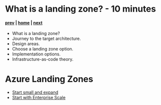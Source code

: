 # What is a landing zone? - 10 minutes

#### [prev](./learningresources.md) | [home](./welcome.md)  | [next](./setupguide.md)

- What is a landing zone?
- Journey to the target architecture.
- Design areas.
- Choose a landing zone option.
- Implementation options.
- Infrastructure-as-code theory.

# Azure Landing Zones
- [Start small and expand](https://docs.microsoft.com/en-us/azure/cloud-adoption-framework/ready/landing-zone/migrate-landing-zone)
- [Start with Enterprise Scale](https://docs.microsoft.com/en-us/azure/cloud-adoption-framework/ready/enterprise-scale/architecture)
